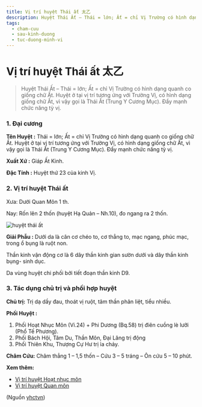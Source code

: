```yaml
---
title: Vị trí huyệt Thái ất 太乙
description: Huyệt Thái Ất – Thái = lớn; Ất = chỉ Vị Trường có hình dạng quanh co giống chữ Ất. Huyệt ở tại vị trí tương ứng với Trường Vị, có hình dạng giống chữ Ất, vì vậy gọi là Thái Ất (Trung Y Cương Mục). Đẩy mạnh chức năng tỳ vị.
tags:
  - cham-cuu
  - sau-kinh-duong
  - tuc-duong-minh-vi
---
```


# Vị trí huyệt Thái ất 太乙 

> Huyệt Thái Ất – Thái = lớn; Ất = chỉ Vị Trường có hình dạng quanh co giống chữ Ất. Huyệt ở tại vị trí tương ứng với Trường Vị, có hình dạng giống chữ Ất, vì vậy gọi là Thái Ất (Trung Y Cương Mục). Đẩy mạnh chức năng tỳ vị.

### 1. Đại cương

**Tên Huyệt :** Thái = lớn; Ất = chỉ Vị Trường có hình dạng quanh co giống chữ Ất. Huyệt ở tại vị trí tương ứng với Trường Vị, có hình dạng giống chữ Ất, vì vậy gọi là Thái Ất (Trung Y Cương Mục). Đẩy mạnh chức năng tỳ vị.

**Xuất Xứ :** Giáp Ất Kinh.

**Đặc Tính :** Huyệt thứ 23 của kinh Vị.

### 2. Vị trí huyệt Thái ất

Xưa: Dưới Quan Môn 1 th.

Nay: Rốn lên 2 thốn (huyệt Hạ Quản – Nh.10), đo ngang ra 2 thốn.

![huyệt thái ất](/imgs/yhctvn/huyet-thai-at-300x169.jpg)

**Giải Phẫu :** Dưới da là cân cơ chéo to, cơ thẳng to, mạc ngang, phúc mạc, trong ổ bụng là ruột non.

Thần kinh vận động cơ là 6 dây thần kinh gian sườn dưới và dây thần kinh bụng- sinh dục.

Da vùng huyệt chi phối bởi tiết đoạn thần kinh D9.

### 3. Tác dụng chủ trị và phối hợp huyệt

**Chủ trị:** Trị dạ dầy đau, thoát vị ruột, tâm thần phân liệt, tiểu nhiều.

**Phối Huyệt :**

1. Phối Hoạt Nhục Môn (Vi.24) + Phi Dương (Bq.58) trị điên cuồng lè lưỡi (Phổ Tế Phương).
2. Phối Bách Hội, Tâm Du, Thần Môn, Đại Lăng trị động
3. Phối Thiên Khu, Thượng Cự Hư trị ỉa chảy.

**Châm Cứu:** Châm thẳng 1 – 1,5 thốn – Cứu 3 – 5 tráng – Ôn cứu 5 – 10 phút.

**Xem thêm:**

* [Vị trí huyệt Hoạt nhục môn](/yhctvn/vi-tri-huyet-hoat-nhuc-mon)
* [Vị trí huyệt Quan môn](/yhctvn/vi-tri-huyet-quan-mon)

(Nguồn <a href="https://yhctvn.com/vi-tri-huyet-thai-at/" target="_blank">yhctvn</a>)
